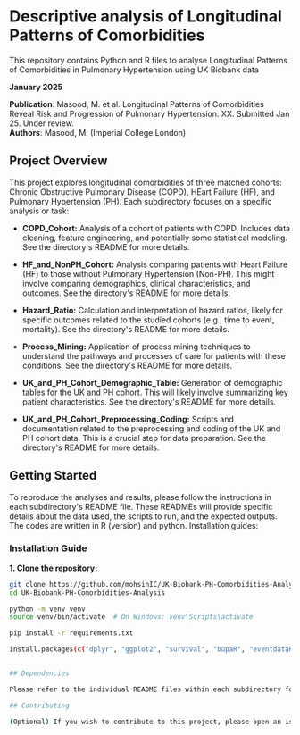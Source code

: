 
# Descriptive analysis of Longitudinal Patterns of Comorbidities

This repository contains Python and R files to analyse Longitudinal Patterns of Comorbidities in Pulmonary Hypertension using UK Biobank data

**January 2025**

**Publication**: Masood, M. et al. Longitudinal Patterns of Comorbidities Reveal Risk and Progression of Pulmonary Hypertension. XX. Submitted Jan 25. Under review.<br> 
**Authors**: Masood, M. (Imperial College London)<br>


## Project Overview

This project explores longitudinal comorbidities of three matched cohorts: Chronic Obstructive Pulmonary Disease (COPD), HEart Failure (HF), and Pulmonary Hypertension (PH).  Each subdirectory focuses on a specific analysis or task:

* **COPD_Cohort:**  Analysis of a cohort of patients with COPD.  Includes data cleaning, feature engineering, and potentially some statistical modeling.  See the directory's README for more details.

* **HF_and_NonPH_Cohort:**  Analysis comparing patients with Heart Failure (HF) to those without Pulmonary Hypertension (Non-PH).  This might involve comparing demographics, clinical characteristics, and outcomes.  See the directory's README for more details.

* **Hazard_Ratio:**  Calculation and interpretation of hazard ratios, likely for specific outcomes related to the studied cohorts (e.g., time to event, mortality).  See the directory's README for more details.

* **Process_Mining:**  Application of process mining techniques to understand the pathways and processes of care for patients with these conditions.  See the directory's README for more details.

* **UK_and_PH_Cohort_Demographic_Table:**  Generation of demographic tables for the UK and PH cohort.  This will likely involve summarizing key patient characteristics. See the directory's README for more details.

* **UK_and_PH_Cohort_Preprocessing_Coding:**  Scripts and documentation related to the preprocessing and coding of the UK and PH cohort data.  This is a crucial step for data preparation. See the directory's README for more details.

## Getting Started

To reproduce the analyses and results, please follow the instructions in each subdirectory's README file.  These READMEs will provide specific details about the data used, the scripts to run, and the expected outputs. The codes are written in R (version) and python.
Installation guides:
### Installation Guide

**1. Clone the repository:**
```bash
git clone https://github.com/mohsinIC/UK-Biobank-PH-Comorbidities-Analysis.git
cd UK-Biobank-PH-Comorbidities-Analysis

python -m venv venv
source venv/bin/activate  # On Windows: venv\Scripts\activate

pip install -r requirements.txt

install.packages(c("dplyr", "ggplot2", "survival", "bupaR", "eventdataR", "processmapR"))


## Dependencies

Please refer to the individual README files within each subdirectory for specific software and library dependencies.  Generally, you can expect the project to use common data science and statistical computing tools such as Python with libraries like Pandas, NumPy, Scikit-learn, and potentially R.

## Contributing

(Optional) If you wish to contribute to this project, please open an issue or submit a pull request.
